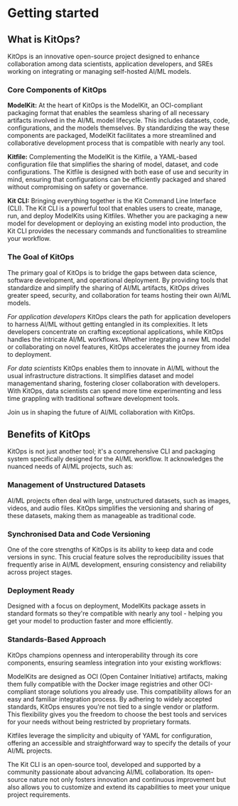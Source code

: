 # Getting started

## What is KitOps?

KitOps is an innovative open-source project designed to enhance collaboration among data scientists, application developers, and SREs working on integrating or managing self-hosted AI/ML models.

### Core Components of KitOps

**ModelKit:** At the heart of KitOps is the ModelKit, an OCI-compliant packaging format that enables the seamless sharing of all necessary artifacts involved in the AI/ML model lifecycle. This includes datasets, code, configurations, and the models themselves. By standardizing the way these components are packaged, ModelKit facilitates a more streamlined and collaborative development process that is compatible with nearly any tool.

**Kitfile:** Complementing the ModelKit is the Kitfile, a YAML-based configuration file that simplifies the sharing of model, dataset, and code configurations. The Kitfile is designed with both ease of use and security in mind, ensuring that configurations can be efficiently packaged and shared without compromising on safety or governance.

**Kit CLI:** Bringing everything together is the Kit Command Line Interface (CLI). The Kit CLI is a powerful tool that enables users to create, manage, run, and deploy ModelKits using Kitfiles. Whether you are packaging a new model for development or deploying an existing model into production, the Kit CLI provides the necessary commands and functionalities to streamline your workflow.

### The Goal of KitOps

The primary goal of KitOps is to bridge the gaps between data science, software development, and operational deployment. By providing tools that standardize and simplify the sharing of AI/ML artifacts, KitOps drives greater speed, security, and collaboration for teams hosting their own AI/ML models.

_For application developers_ KitOps clears the path for application developers to harness AI/ML without getting entangled in its complexities. It lets developers concentrate on crafting exceptional applications, while KitOps handles the intricate AI/ML workflows. Whether integrating a new ML model or collaborating on novel features, KitOps accelerates the journey from idea to deployment.

_For data scientists_ KitOps enables them to innovate in AI/ML without the usual infrastructure distractions. It simplifies dataset and model managementand sharing, fostering closer collaboration with developers. With KitOps, data scientists can spend more time experimenting and less time grappling with traditional software development tools.

Join us in shaping the future of AI/ML collaboration with KitOps.

## Benefits of KitOps

KitOps is not just another tool; it's a comprehensive CLI and packaging system specifically designed for the AI/ML workflow. It acknowledges the nuanced needs of AI/ML projects, such as:

### Management of Unstructured Datasets ###
AI/ML projects often deal with large, unstructured datasets, such as images, videos, and audio files. KitOps simplifies the versioning and sharing of these datasets, making them as manageable as traditional code.

### Synchronised Data and Code Versioning ### 
One of the core strengths of KitOps is its ability to keep data and code versions in sync. This crucial feature solves the reproducibility issues that frequently arise in AI/ML development, ensuring consistency and reliability across project stages.

### Deployment Ready ###
Designed with a focus on deployment, ModelKits package assets in standard formats so they're compatible with nearly any tool - helping you get your model to production faster and more efficiently.

### Standards-Based Approach ###
KitOps champions openness and interoperability through its core components, ensuring seamless integration into your existing workflows:

ModelKits are designed as OCI (Open Container Initiative) artifacts, making them fully compatible with the Docker image registries and other OCI-compliant storage solutions you already use. This compatibility allows for an easy and familiar integration process. By adhering to widely accepted standards, KitOps ensures you're not tied to a single vendor or platform. This flexibility gives you the freedom to choose the best tools and services for your needs without being restricted by proprietary formats.

Kitfiles leverage the simplicity and ubiquity of YAML for configuration, offering an accessible and straightforward way to specify the details of your AI/ML projects.

The Kit CLI is an open-source tool, developed and supported by a community passionate about advancing AI/ML collaboration. Its open-source nature not only fosters innovation and continuous improvement but also allows you to customize and extend its capabilities to meet your unique project requirements.
